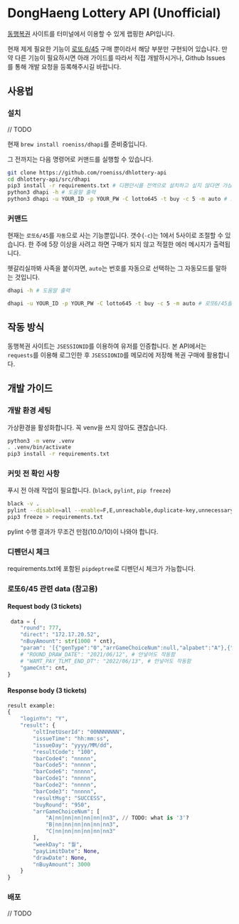 # DongHaeng Lottery API (Unofficial)

[동행복권](https://dhlottery.co.kr/) 사이트를 터미널에서 이용할 수 있게 랩핑한 API입니다.

현재 제게 필요한 기능이 [로또 6/45](https://dhlottery.co.kr/gameInfo.do?method=gameMethod&wiselog=H_B_1_1) 구매 뿐이라서 해당 부분만 구현되어 있습니다. 만약 다른 기능이 필요하시면 아래 가이드를 따라서 직접 개발하시거나, Github Issues 를 통해 개발 요청을 등록해주시길 바랍니다.

## 사용법

### 설치

// TODO

현재 `brew install roeniss/dhapi`를 준비중입니다.

그 전까지는 다음 명령어로 커맨드를 실행할 수 있습니다.

```sh
git clone https://github.com/roeniss/dhlottery-api
cd dhlottery-api/src/dhapi
pip3 install -r requirements.txt # 디펜던시를 전역으로 설치하고 싶지 않다면 가상환경을 활성화해주세요
python3 dhapi -h # 도움말 출력
python3 dhapi -u YOUR_ID -p YOUR_PW -C lotto645 -t buy -c 5 -m auto # 로또6/45를 - 산다 - 5장 - 자동발급으로
```

### 커맨드

현재는 `로또6/45`를 `자동`으로 사는 기능뿐입니다. 갯수(`-c`)는 1에서 5사이로 조절할 수 있습니다. 한 주에 5장 이상을 사려고 하면 구매가 되지 않고 적절한 에러 메시지가 출력됩니다.

헷갈리실까봐 사족을 붙이자면, `auto`는 번호를 자동으로 선택하는 그 자동모드를 말하는 것입니다.

```sh
dhapi -h # 도움말 출력

dhapi -u YOUR_ID -p YOUR_PW -C lotto645 -t buy -c 5 -m auto # 로또6/45를 - 산다 - 5장 - 자동발급으로
```

## 작동 방식

동행복권 사이트는 `JSESSIONID`를 이용하여 유저를 인증합니다. 본 API에서는 `requests`를 이용해 로그인한 후 `JSESSIONID`를 메모리에 저장해 복권 구매에 활용합니다.

## 개발 가이드

### 개발 환경 세팅

가상환경을 활성화합니다. 꼭 venv을 쓰지 않아도 괜찮습니다.

```sh
python3 -m venv .venv
. .venv/bin/activate
pip3 install -r requirements.txt
```

### 커밋 전 확인 사항

푸시 전 아래 작업이 필요합니다. (`black`, `pylint`, `pip freeze`)

```sh
black -v .
pylint --disable=all --enable=F,E,unreachable,duplicate-key,unnecessary-semicolon,global-variable-not-assigned,unused-variable,binary-op-exception,bad-format-string,anomalous-backslash-in-string,bad-open-mode --disable=E0402 --msg-template='{line}:{column} ({category}) {symbol}:{msg}' --reports=n --output-format=text \**/_.py
pip3 freeze > requirements.txt
```

pylint 수행 결과가 무조건 만점(10.0/10)이 나와야 합니다.

### 디펜던시 체크

requirements.txt에 포함된 `pipdeptree`로 디펜던시 체크가 가능합니다.

### 로또6/45 관련 data (참고용)

#### Request body (3 tickets)

```python
 data = {
    "round": 777,
    "direct": "172.17.20.52",
    "nBuyAmount": str(1000 * cnt),
    "param": '[{"genType":"0","arrGameChoiceNum":null,"alpabet":"A"},{"genType":"0","arrGameChoiceNum":null,"alpabet":"B"},{"genType":"0","arrGameChoiceNum":null,"alpabet":"C"}]',
    # "ROUND_DRAW_DATE": "2021/06/12", # 안넣어도 작동함
    # "WAMT_PAY_TLMT_END_DT": "2022/06/13", # 안넣어도 작동함
    "gameCnt": cnt,
}
```

#### Response body (3 tickets)

```python
result example:
{
    "loginYn": "Y",
    "result": {
        "oltInetUserId": "00NNNNNNN",
        "issueTime": "hh:mm:ss",
        "issueDay": "yyyy/MM/dd",
        "resultCode": "100",
        "barCode4": "nnnnn",
        "barCode5": "nnnnn",
        "barCode6": "nnnnn",
        "barCode1": "nnnnn",
        "barCode2": "nnnnn",
        "barCode3": "nnnnn",
        "resultMsg": "SUCCESS",
        "buyRound": "950",
        "arrGameChoiceNum": [
            "A|nn|nn|nn|nn|nn|nn3", // TODO: what is '3'?
            "B|nn|nn|nn|nn|nn|nn3",
            "C|nn|nn|nn|nn|nn|nn3"
        ],
        "weekDay": "월",
        "payLimitDate": None,
        "drawDate": None,
        "nBuyAmount": 3000
    }
}
```

### 배포

// TODO
